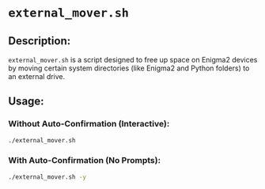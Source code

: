 ﻿# `external_mover.sh`

## Description:

`external_mover.sh` is a script designed to free up space on Enigma2 devices by moving certain system directories (like Enigma2 and Python folders) to an external drive.

## Usage:

### Without Auto-Confirmation (Interactive):

```bash
./external_mover.sh
```

### With Auto-Confirmation (No Prompts):

```bash
./external_mover.sh -y
```
